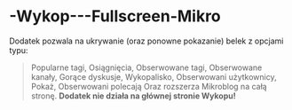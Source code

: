 -Wykop---Fullscreen-Mikro
=========================

Dodatek pozwala na ukrywanie (oraz ponowne pokazanie) belek z opcjami typu:
>Popularne tagi,
>Osiągnięcia,
>Obserwowane tagi,
>Obserwowane kanały,
>Gorące dyskusje,
>Wykopalisko,
>Obserwowani użytkownicy,
>Pokaż,
>Obserwowani polecają
Oraz rozszerza Mikroblog na całą stronę. 
**Dodatek nie działa na głównej stronie Wykopu!**
